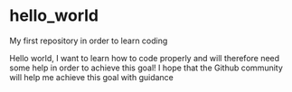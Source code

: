 # hello_world
My first repository in order to learn coding

Hello world, I want to learn how to code properly and will therefore need some help in order to achieve this goal!
I hope that the Github community will help me achieve this goal with guidance
